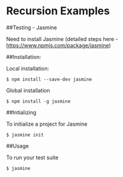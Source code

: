 Recursion Examples 
==================

##Testing - Jasmine

Need to install Jasmine (detailed steps here - https://www.npmjs.com/package/jasmine)

##Installation:

Local installation: 

    $ npm install --save-dev jasmine
 
Global installation 

    $ npm install -g jasmine

##Intializing

To initialize a project for Jasmine

    $ jasmine init

##Usage 

To run your test suite

    $ jasmine
    


